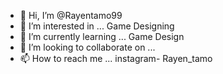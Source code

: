 - 👋 Hi, I’m @Rayentamo99
- 👀 I’m interested in ... Game Designing
- 🌱 I’m currently learning ... Game Design 
- 💞️ I’m looking to collaborate on ...
- 📫 How to reach me ... instagram- Rayen_tamo

<!---
Rayentamo99/Rayentamo99 is a ✨ special ✨ repository because its `README.md` (this file) appears on your GitHub profile.
You can click the Preview link to take a look at your changes.
--->
